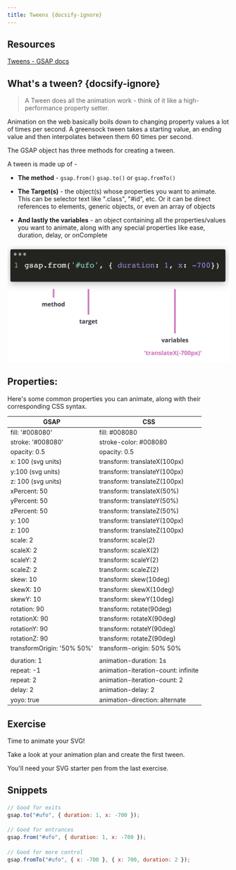 ```yaml
---
title: Tweens {docsify-ignore}
---
```


## Resources

[Tweens - GSAP docs](https://greensock.com/docs/v3/GSAP/Tween)

## What's a tween? {docsify-ignore}

> A Tween does all the animation work - think of it like a high-performance property setter.

Animation on the web basically boils down to changing property values a lot of times per second. A greensock tween takes a starting value, an ending value and then interpolates between them 60 times per second.

The GSAP object has three methods for creating a tween.

A tween is made up of -

- **The method** -
  `gsap.from()`
  `gsap.to()`
  or `gsap.fromTo()`

- **The Target(s)** - the object(s) whose properties you want to animate. This can be selector text like ".class", "#id", etc. Or it can be direct references to elements, generic objects, or even an array of objects
- **And lastly the variables** - an object containing all the properties/values you want to animate, along with any special properties like ease, duration, delay, or onComplete

![tween infographic](_media/tween.png)

## Properties:

Here's some common properties you can animate, along with their corresponding CSS syntax.

| GSAP                       | CSS                                 |
| -------------------------- | ----------------------------------- |
| fill: '#008080'            | fill: #008080                       |
| stroke: '#008080'          | stroke-color: #008080               |
| opacity: 0.5               | opacity: 0.5                        |
| x: 100 (svg units)         | transform: translateX(100px)        |
| y:100 (svg units)          | transform: translateY(100px)        |
| z: 100 (svg units)         | transform: translateZ(100px)        |
| xPercent: 50               | transform: translateX(50%)          |
| yPercent: 50               | transform: translateY(50%)          |
| zPercent: 50               | transform: translateZ(50%)          |
| y: 100                     | transform: translateY(100px)        |
| z: 100                     | transform: translateZ(100px)        |
| scale: 2                   | transform: scale(2)                 |
| scaleX: 2                  | transform: scaleX(2)                |
| scaleY: 2                  | transform: scaleY(2)                |
| scaleZ: 2                  | transform: scaleZ(2)                |
| skew: 10                   | transform: skew(10deg)              |
| skewX: 10                  | transform: skewX(10deg)             |
| skewY: 10                  | transform: skewY(10deg)             |
| rotation: 90               | transform: rotate(90deg)            |
| rotationX: 90              | transform: rotateX(90deg)           |
| rotationY: 90              | transform: rotateY(90deg)           |
| rotationZ: 90              | transform: rotateZ(90deg)           |
| transformOrigin: '50% 50%' | transform-origin: 50% 50%           |
|                            |                                     |
| duration: 1                | animation-duration: 1s              |
| repeat: -1                 | animation-iteration-count: infinite |
| repeat: 2                  | animation-iteration-count: 2        |
| delay: 2                   | animation-delay: 2                  |
| yoyo: true                 | animation-direction: alternate      |

## Exercise

Time to animate your SVG!

Take a look at your animation plan and create the first tween.

You'll need your SVG starter pen from the last exercise.

## Snippets

```js
// Good for exits
gsap.to("#ufo", { duration: 1, x: -700 });

// Good for entrances
gsap.from("#ufo", { duration: 1, x: -700 });

// Good for more control
gsap.fromTo("#ufo", { x: -700 }, { x: 700, duration: 2 });
```
